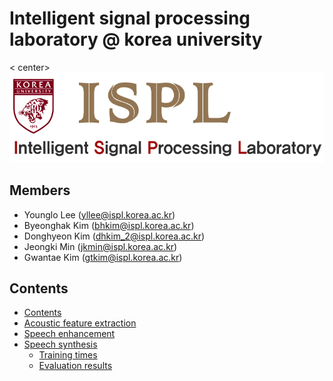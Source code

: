 # Intelligent signal processing laboratory @ korea university

<    center><img src="./image/logo1.jpg"></center>



## Members
* Younglo Lee (yllee@ispl.korea.ac.kr)
* Byeonghak Kim (bhkim@ispl.korea.ac.kr)
* Donghyeon Kim (dhkim_2@ispl.korea.ac.kr)
* Jeongki Min (jkmin@ispl.korea.ac.kr)
* Gwantae Kim (gtkim@ispl.korea.ac.kr)

## Contents
  * [Contents](#contents)
  * [Acoustic feature extraction](#feature)
  * [Speech enhancement](#speechenhancement)
  * [Speech synthesis](#speechsynthesis)
    * [Training times](#training-times)
    * [Evaluation results](#evaluation-results)
